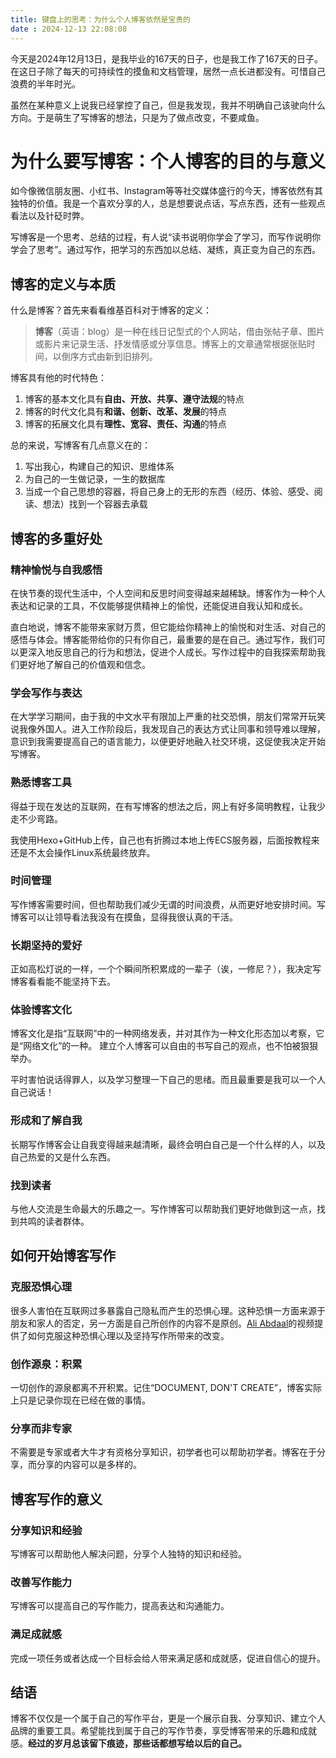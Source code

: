 ```yaml
---
title: 键盘上的思考：为什么个人博客依然是宝贵的
date : 2024-12-13 22:08:08
---
```


今天是2024年12月13日，是我毕业的167天的日子，也是我工作了167天的日子。在这日子除了每天的可持续性的摸鱼和文档管理，居然一点长进都没有。可惜自己浪费的半年时光。

虽然在某种意义上说我已经掌控了自己，但是我发现，我并不明确自己该驶向什么方向。于是萌生了写博客的想法，只是为了做点改变，不要咸鱼。

# 为什么要写博客：个人博客的目的与意义

如今像微信朋友圈、小红书、Instagram等等社交媒体盛行的今天，博客依然有其独特的价值。我是一个喜欢分享的人，总是想要说点话，写点东西，还有一些观点看法以及针砭时弊。

写博客是一个思考、总结的过程，有人说“读书说明你学会了学习，而写作说明你学会了思考”。通过写作，把学习的东西加以总结、凝练，真正变为自己的东西。

## 博客的定义与本质

什么是博客？首先来看看维基百科对于博客的定义：
> **博客**（英语：blog）是一种在线日记型式的个人网站，借由张帖子章、图片或影片来记录生活、抒发情感或分享信息。博客上的文章通常根据张贴时间，以倒序方式由新到旧排列。

博客具有他的时代特色：
1. 博客的基本文化具有**自由、开放、共享、遵守法规**的特点
2. 博客的时代文化具有**和谐、创新、改革、发展**的特点
3. 博客的拓展文化具有**理性、宽容、责任、沟通**的特点

总的来说，写博客有几点意义在的：

1. 写出我心，构建自己的知识、思维体系
2. 为自己的一生做记录，一生的数据库
3. 当成一个自己思想的容器，将自己身上的无形的东西（经历、体验、感受、阅读、想法）找到一个容器去承载

## 博客的多重好处

### 精神愉悦与自我感悟

在快节奏的现代生活中，个人空间和反思时间变得越来越稀缺。博客作为一种个人表达和记录的工具，不仅能够提供精神上的愉悦，还能促进自我认知和成长。


直白地说，博客不能带来家财万贯，但它能给你精神上的愉悦和对生活、对自己的感悟与体会。博客能带给你的只有你自己，最重要的是在自己。通过写作，我们可以更深入地反思自己的行为和想法，促进个人成长。写作过程中的自我探索帮助我们更好地了解自己的价值观和信念。

### 学会写作与表达

在大学学习期间，由于我的中文水平有限加上严重的社交恐惧，朋友们常常开玩笑说我像外国人。进入工作阶段后，我发现自己的表达方式让同事和领导难以理解，意识到我需要提高自己的语言能力，以便更好地融入社交环境，这促使我决定开始写博客。 

### 熟悉博客工具

得益于现在发达的互联网，在有写博客的想法之后，网上有好多简明教程，让我少走不少弯路。

我使用Hexo+GitHub上传，自己也有折腾过本地上传ECS服务器，后面按教程来还是不太会操作Linux系统最终放弃。

### 时间管理

写作博客需要时间，但也帮助我们减少无谓的时间浪费，从而更好地安排时间。写博客可以让领导看法我没有在摸鱼，显得我很认真的干活。

### 长期坚持的爱好

正如高松灯说的一样，一个个瞬间所积累成的一辈子（诶，一修尼？），我决定写博客看看能不能坚持下去。

### 体验博客文化
博客文化是指“互联网”中的一种网络发表，并对其作为一种文化形态加以考察，它是“网络文化”的一种。 建立个人博客可以自由的书写自己的观点，也不怕被狠狠举办。

平时害怕说话得罪人，以及学习整理一下自己的思绪。而且最重要是我可以一个人自己说话！

### 形成和了解自我

长期写作博客会让自我变得越来越清晰，最终会明白自己是一个什么样的人，以及自己热爱的又是什么东西。

### 找到读者

与他人交流是生命最大的乐趣之一。写作博客可以帮助我们更好地做到这一点，找到共鸣的读者群体。

## 如何开始博客写作

### 克服恐惧心理

很多人害怕在互联网过多暴露自己隐私而产生的恐惧心理。这种恐惧一方面来源于朋友和家人的否定，另一方面是自己所创作的内容不是原创。[Ali Abdaal](https://www.youtube.com/watch?v=0SARbwvhZAU)的视频提供了如何克服这种恐惧心理以及坚持写作所带来的改变。

### 创作源泉：积累

一切创作的源泉都离不开积累。记住“DOCUMENT, DON'T CREATE”，博客实际上只是记录你现在已经在做的事情。

### 分享而非专家

不需要是专家或者大牛才有资格分享知识，初学者也可以帮助初学者。博客在于分享，而分享的内容可以是多样的。

## 博客写作的意义

### 分享知识和经验

写博客可以帮助他人解决问题，分享个人独特的知识和经验。

### 改善写作能力

写博客可以提高自己的写作能力，提高表达和沟通能力。

### 满足成就感

完成一项任务或者达成一个目标会给人带来满足感和成就感，促进自信心的提升。

## 结语

博客不仅仅是一个属于自己的写作平台，更是一个展示自我、分享知识、建立个人品牌的重要工具。希望能找到属于自己的写作节奏，享受博客带来的乐趣和成就感。**经过的岁月总该留下痕迹，那些话都想写给以后的自己。**
